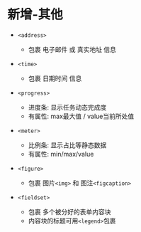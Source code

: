 # 新增-其他

- `<address>`
    - 包裹 电子邮件 或 真实地址 信息

- `<time>`
    - 包裹 日期时间 信息

- `<progress>`
    - 进度条: 显示任务动态完成度
    - 有属性: max最大值 / value当前所处值

- `<meter>`
    - 比例条: 显示占比等静态数据
    - 有属性: min/max/value

- `<figure>`
    - 包裹 图片`<img>` 和 图注`<figcaption>`

- `<fieldset>`
    - 包裹 多个被分好的表单内容块
    - 内容块的标题可用`<legend>`包裹